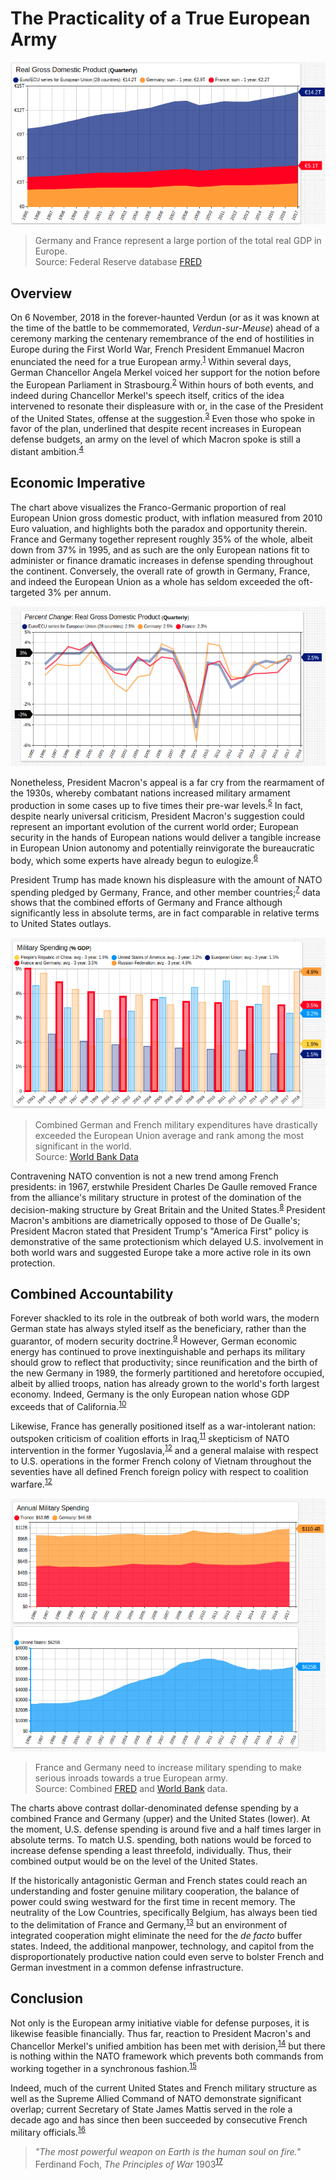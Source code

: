 <!-- markdownlint-disable MD101 -->

# The Practicality of a True European Army

[![](./images/euro-4.png)](https://apps.axibase.com/chartlab/5645f9f7#fullscreen)

> Germany and France represent a large portion of the total real GDP in Europe.<br>Source: Federal Reserve database [FRED](https://fred.stlouisfed.org/)

## Overview

On 6 November, 2018 in the forever-haunted Verdun (or as it was known at the time of the battle to be commemorated, *Verdun-sur-Meuse*) ahead of a ceremony marking the centenary remembrance of the end of hostilities in Europe during the First World War, French President Emmanuel Macron enunciated the need for a true European army.<sup>[1](https://www.bbc.com/news/world-europe-46108633)</sup> Within several days, German Chancellor Angela Merkel voiced her support for the notion before the European Parliament in Strasbourg.<sup>[2](https://multimedia.europarl.europa.eu/en/debate-on-the-future-of-europe-opening-statement-by-angela-merkel-german-federal-chancellor-_I162933-V_rv)</sup> Within hours of both events, and indeed during Chancellor Merkel's speech itself, critics of the idea intervened to resonate their displeasure with or, in the case of the President of the United States, offense at the suggestion.<sup>[3](https://www.ft.com/content/11944bce-e485-11e8-8e70-5e22a430c1ad)</sup> Even those who spoke in favor of the plan, underlined that despite recent increases in European defense budgets, an army on the level of which Macron spoke is still a distant ambition.<sup>[4](https://news.sky.com/story/emmanuel-macron-calls-for-real-european-army-to-defend-against-russia-and-us-11546376)</sup>

## Economic Imperative

The chart above visualizes the Franco-Germanic proportion of real European Union gross domestic product, with inflation measured from 2010 Euro valuation, and highlights both the paradox and opportunity therein. France and Germany together represent roughly 35% of the whole, albeit down from 37% in 1995, and as such are the only European nations fit to administer or finance dramatic increases in defense spending throughout the continent. Conversely, the overall rate of growth in Germany, France, and indeed the European Union as a whole has seldom exceeded the oft-targeted 3% per annum.

[![](./images/euro-5.png)](https://apps.axibase.com/chartlab/08965f01#fullscreen)

Nonetheless, President Macron's appeal is a far cry from the rearmament of the 1930s, whereby combatant nations increased military armament production in some cases up to five times their pre-war levels.<sup>[5](https://warwick.ac.uk/fac/soc/economics/staff/mharrison/public/ehr88postprint.pdf)</sup> In fact, despite nearly universal criticism, President Macron's suggestion could represent an important evolution of the current world order; European security in the hands of European nations would deliver a tangible increase in European Union autonomy and potentially reinvigorate the bureaucratic body, which some experts have already begun to eulogize.<sup>[6](https://www.hoover.org/research/why-europe-gets-no-respect)</sup>

President Trump has made known his displeasure with the amount of NATO spending pledged by Germany, France, and other member countries;<sup>[7](https://www.reuters.com/article/us-nato-summit/trump-claims-nato-victory-after-go-it-alone-ultimatum-idUSKBN1K135H)</sup> data shows that the combined efforts of Germany and France although significantly less in absolute terms, are in fact comparable in relative terms to United States outlays.

[![](./images/euro-6.png)](https://apps.axibase.com/chartlab/7e6e4f31#fullscreen)

> Combined German and French military expenditures have drastically exceeded the European Union average and rank among the most significant in the world.<br>Source: [World Bank Data](https://data.worldbank.org/indicator/MS.MIL.XPND.GD.ZS?end=2017&locations=DE-FR-US-EU-RU&start=1990)

Contravening NATO convention is not a new trend among French presidents: in 1967, erstwhile President Charles De Gaulle removed France from the alliance's military structure in protest of the domination of the decision-making structure by Great Britain and the United States.<sup>[8](https://www.nato.int/cps/en/natohq/opinions_139272.htm)</sup> President Macron's ambitions are diametrically opposed to those of De Gualle's; President Macron stated that President Trump's "America First" policy is demonstrative of the same protectionism which delayed U.S. involvement in both world wars and suggested Europe take a more active role in its own protection.

## Combined Accountability

Forever shackled to its role in the outbreak of both world wars, the modern German state has always styled itself as the beneficiary, rather than the guarantor, of modern security doctrine.<sup>[9](https://www.bbc.com/news/world-europe-40172317)</sup> However, German economic energy has continued to prove inextinguishable and perhaps its military should grow to reflect that productivity; since reunification and the birth of the new Germany in 1989, the formerly partitioned and heretofore occupied, albeit by allied troops, nation has already grown to the world's forth largest economy. Indeed, Germany is the only European nation whose GDP exceeds that of California.<sup>[10](https://www.businessinsider.com/california-economy-ranks-5th-in-the-world-beating-the-uk-2018-5)</sup>

Likewise, France has generally positioned itself as a war-intolerant nation: outspoken criticism of coalition efforts in Iraq,<sup>[11](https://www.thenation.com/article/france-united-states-iraq/)</sup> skepticism of NATO intervention in the former Yugoslavia,<sup>[12](https://www.washingtonpost.com/wp-srv/national/daily/sept99/airwar20.htm)</sup> and a general malaise with respect to U.S. operations in the former French colony of Vietnam throughout the seventies have all defined French foreign policy with respect to coalition warfare.<sup>[12](https://www.jstage.jst.go.jp/article/kokusaiseiji/2009/156/2009_156_156_90/_article)</sup>

[![](./images/euro-8.png)](https://apps.axibase.com/chartlab/1d345775#fullscreen)

> France and Germany need to increase military spending to make serious inroads towards a true European army.<br>
Source: Combined [FRED](https://fred.stlouisfed.org/) and [World Bank](https://www.worldbank.org/) data.

The charts above contrast dollar-denominated defense spending by a combined France and Germany (upper) and the United States (lower). At the moment, U.S. defense spending is around five and a half times larger in absolute terms. To match U.S. spending, both nations would be forced to increase defense spending a least threefold, individually. Thus, their combined output would be on the level of the United States.

If the historically antagonistic German and French states could reach an understanding and foster genuine military cooperation, the balance of power could swing westward for the first time in recent memory. The neutrality of the Low Countries, specifically Belgium, has always been tied to the delimitation of France and Germany,<sup>[13](http://faculty.virginia.edu/setear/students/jcs/neutrality.htm)</sup> but an environment of integrated cooperation might eliminate the need for the *de facto* buffer states. Indeed, the additional manpower, technology, and capitol from the disproportionately productive nation could even serve to bolster French and German investment in a common defense infrastructure.

## Conclusion

Not only is the European army initiative viable for defense purposes, it is likewise feasible financially. Thus far, reaction to President Macron's and Chancellor Merkel's unified ambition has been met with derision,<sup>[14](https://nationalinterest.org/feature/one-step-closer-bad-idea-european-union-army-23780)</sup> but there is nothing within the NATO framework which prevents both commands from working together in a synchronous fashion.<sup>[15](https://www.nato.int/cps/en/natohq/topics_50316.htm)</sup>

Indeed, much of the current United States and French military structure as well as the Supreme Allied Command of NATO demonstrate significant overlap; current Secretary of State James Mattis served in the role a decade ago and has since then been succeeded by consecutive French military officials.<sup>[16](https://act.nato.int/list-of-supreme-allied-commanders-atlantic)</sup>

> <i>"The most powerful weapon on Earth is the human soul on fire."</i> Ferdinand Foch, *The Principles of War* 1903<sup>[17](https://archive.org/details/principlesofwar00foch/page/n7)</sup>

<!-- markdownlint-enable MD101 -->